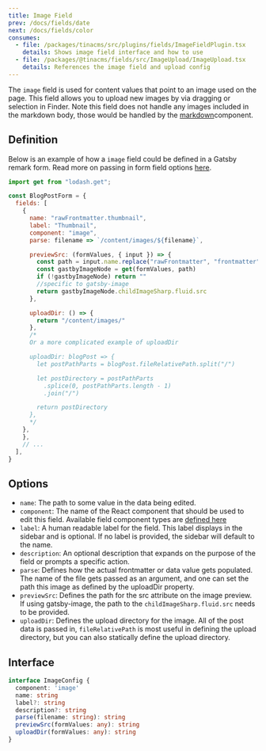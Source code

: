 ```yaml
---
title: Image Field
prev: /docs/fields/date
next: /docs/fields/color
consumes:
  - file: /packages/tinacms/src/plugins/fields/ImageFieldPlugin.tsx
    details: Shows image field interface and how to use
  - file: /packages/@tinacms/fields/src/ImageUpload/ImageUpload.tsx
    details: References the image field and upload config
---
```


The `image` field is used for content values that point to an image used on the page. This field allows you to upload new images by via dragging or selection in Finder. Note this field does not handle any images included in the markdown body, those would be handled by the [markdown](docs/fields/markdown)component.

## Definition

Below is an example of how a `image` field could be defined in a Gatsby remark form. Read more on passing in form field options [here](/docs/gatsby/markdown#customizing-remark-forms).

```javascript
import get from "lodash.get";

const BlogPostForm = {
  fields: [
    {
      name: "rawFrontmatter.thumbnail",
      label: "Thumbnail",
      component: "image",
      parse: filename => `/content/images/${filename}`,

      previewSrc: (formValues, { input }) => {
        const path = input.name.replace("rawFrontmatter", "frontmatter")
        const gastbyImageNode = get(formValues, path)
        if (!gastbyImageNode) return ""
        //specific to gatsby-image
        return gastbyImageNode.childImageSharp.fluid.src
      },

      uploadDir: () => {
        return "/content/images/"
      },
      /*
      Or a more complicated example of uploadDir

      uploadDir: blogPost => {
        let postPathParts = blogPost.fileRelativePath.split("/")

        let postDirectory = postPathParts
          .splice(0, postPathParts.length - 1)
          .join("/")

        return postDirectory
      },
      */
    },
    },
    // ...
  ],
}
```

## Options

 - `name`: The path to some value in the data being edited.
 - `component`: The name of the React component that should be used to edit this field. Available field component types are [defined here](/docs/concepts/fields#field-types)
 - `label`: A human readable label for the field. This label displays in the sidebar and is optional. If no label is provided, the sidebar will default to the name.
 - `description`: An optional description that expands on the purpose of the field or prompts a specific action.
 - `parse`: Defines how the actual frontmatter or data value gets populated. The name of the file gets passed as an argument, and one can set the path this image as defined by the uploadDir property.
 - `previewSrc`: Defines the path for the src attribute on the image preview. If using gatsby-image, the path to the `childImageSharp.fluid.src` needs to be provided.
 - `uploadDir`: Defines the upload directory for the image. All of the post data is passed in, `fileRelativePath` is most useful in defining the upload directory, but you can also statically define the upload directory.

## Interface

```typescript
interface ImageConfig {
  component: 'image'
  name: string
  label?: string
  description?: string
  parse(filename: string): string
  previewSrc(formValues: any): string
  uploadDir(formValues: any): string
}
```

